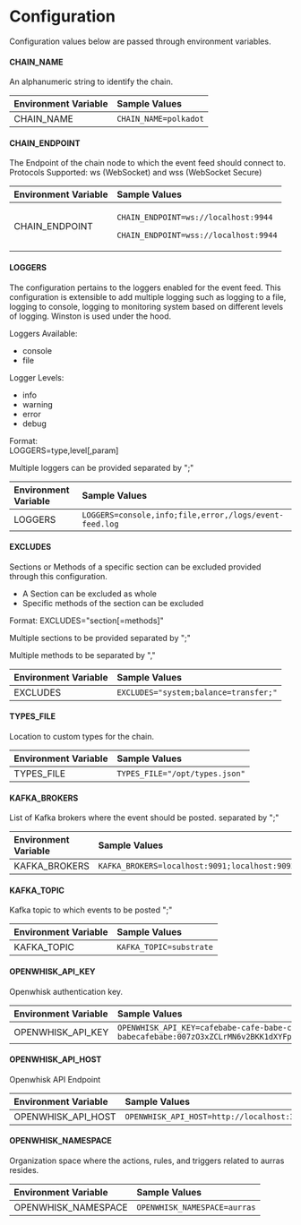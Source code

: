 # Configuration

Configuration values below are passed through environment variables.



#### CHAIN\_NAME

An alphanumeric string to identify the chain.

| Environment Variable | Sample Values |
| :--- | :--- |
| CHAIN\_NAME | `CHAIN_NAME=polkadot` |



#### CHAIN\_ENDPOINT

The Endpoint of the chain node to which the event feed should connect to. Protocols Supported: ws \(WebSocket\) and wss \(WebSocket Secure\)

<table>
  <thead>
    <tr>
      <th style="text-align:left">Environment Variable</th>
      <th style="text-align:left">Sample Values</th>
    </tr>
  </thead>
  <tbody>
    <tr>
      <td style="text-align:left">CHAIN_ENDPOINT</td>
      <td style="text-align:left">
        <p><code>CHAIN_ENDPOINT=ws://localhost:9944</code>
        </p>
        <p><code>CHAIN_ENDPOINT=wss://localhost:9944</code>
        </p>
      </td>
    </tr>
  </tbody>
</table>



#### LOGGERS

The configuration pertains to the loggers enabled for the event feed. This configuration is extensible to add multiple logging such as logging to a file, logging to console, logging to monitoring system based on different levels of logging. Winston is used under the hood. 

Loggers Available:

* console 
* file

Logger Levels:

* info
* warning
* error
* debug

Format:  
LOGGERS=type,level\[,param\]

Multiple loggers can be provided separated by ";"

| Environment Variable | Sample Values |
| :--- | :--- |
| LOGGERS | `LOGGERS=console,info;file,error,/logs/event-feed.log` |



#### EXCLUDES

Sections or Methods of a specific section can be excluded provided through this configuration.

* A Section can be excluded as whole
* Specific methods of the section can be excluded

Format: EXCLUDES="section\[=methods\]"

Multiple sections to be provided separated by ";"

Multiple methods to be separated by ","

| Environment Variable | Sample Values |
| :--- | :--- |
| EXCLUDES | `EXCLUDES="system;balance=transfer;"` |



#### TYPES\_FILE

Location to custom types for the chain.

| Environment Variable | Sample Values |
| :--- | :--- |
| TYPES\_FILE | `TYPES_FILE="/opt/types.json"` |



#### KAFKA\_BROKERS

List of Kafka brokers where the event should be posted. separated by ";"

| Environment Variable | Sample Values |
| :--- | :--- |
| KAFKA\_BROKERS | `KAFKA_BROKERS=localhost:9091;localhost:9092` |



#### KAFKA\_TOPIC

Kafka topic to which events to be posted ";"

| Environment Variable | Sample Values |
| :--- | :--- |
| KAFKA\_TOPIC | `KAFKA_TOPIC=substrate` |



#### OPENWHISK\_API\_KEY

Openwhisk authentication key.

| Environment Variable | Sample Values |
| :--- | :--- |
| OPENWHISK\_API\_KEY | `OPENWHISK_API_KEY=cafebabe-cafe-babe-cafe-babecafebabe:007zO3xZCLrMN6v2BKK1dXYFpXlPkccOFqm12CdAsMgRU4VrNZ9lyGVCGuMDGIwP` |



#### OPENWHISK\_API\_HOST

Openwhisk API Endpoint

| Environment Variable | Sample Values |
| :--- | :--- |
| OPENWHISK\_API\_HOST | `OPENWHISK_API_HOST=http://localhost:3232` |



#### OPENWHISK\_NAMESPACE

Organization space where the actions, rules, and triggers related to aurras resides.

| Environment Variable | Sample Values |
| :--- | :--- |
| OPENWHISK\_NAMESPACE | `OPENWHISK_NAMESPACE=aurras` |

